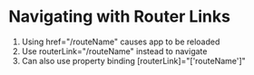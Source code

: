 # Navigating with Router Links
01. Using href="/routeName" causes app to be reloaded
02. Use routerLink="/routeName" instead to navigate
03. Can also use property binding [routerLink]="['routeName']"